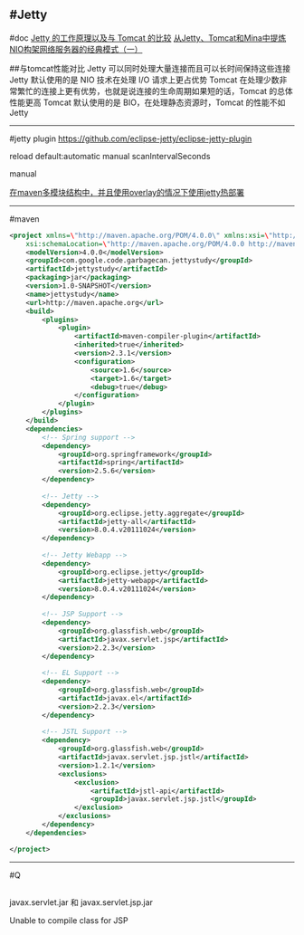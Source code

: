 #Jetty
---
#doc
[Jetty 的工作原理以及与 Tomcat 的比较](http://www.ibm.com/developerworks/cn/java/j-lo-jetty/index.html)
[从Jetty、Tomcat和Mina中提炼NIO构架网络服务器的经典模式（一）](http://blog.csdn.net/cutesource/article/details/6192016)

##与tomcat性能对比
Jetty 可以同时处理大量连接而且可以长时间保持这些连接
Jetty 默认使用的是 NIO 技术在处理 I/O 请求上更占优势
Tomcat 在处理少数非常繁忙的连接上更有优势，也就是说连接的生命周期如果短的话，Tomcat 的总体性能更高
Tomcat 默认使用的是 BIO，在处理静态资源时，Tomcat 的性能不如 Jetty


---
#jetty plugin
https://github.com/eclipse-jetty/eclipse-jetty-plugin


reload
default:automatic
manual
scanIntervalSeconds

manual

[在maven多模块结构中，并且使用overlay的情况下使用jetty热部署](http://www.cnblogs.com/firejava/p/6269138.html)


---
#maven
```xml
<project xmlns=\"http://maven.apache.org/POM/4.0.0\" xmlns:xsi=\"http://www.w3.org/2001/XMLSchema-instance\"
    xsi:schemaLocation=\"http://maven.apache.org/POM/4.0.0 http://maven.apache.org/maven-v4_0_0.xsd\">
    <modelVersion>4.0.0</modelVersion>
    <groupId>com.google.code.garbagecan.jettystudy</groupId>
    <artifactId>jettystudy</artifactId>
    <packaging>jar</packaging>
    <version>1.0-SNAPSHOT</version>
    <name>jettystudy</name>
    <url>http://maven.apache.org</url>
    <build>
        <plugins>
            <plugin>
                <artifactId>maven-compiler-plugin</artifactId>
                <inherited>true</inherited>
                <version>2.3.1</version>
                <configuration>
                    <source>1.6</source>
                    <target>1.6</target>
                    <debug>true</debug>
                </configuration>
            </plugin>
        </plugins>
    </build>
    <dependencies>
        <!-- Spring support -->
        <dependency>
            <groupId>org.springframework</groupId>
            <artifactId>spring</artifactId>
            <version>2.5.6</version>
        </dependency>
 
        <!-- Jetty -->
        <dependency>
            <groupId>org.eclipse.jetty.aggregate</groupId>
            <artifactId>jetty-all</artifactId>
            <version>8.0.4.v20111024</version>
        </dependency>
 
        <!-- Jetty Webapp -->
        <dependency>
            <groupId>org.eclipse.jetty</groupId>
            <artifactId>jetty-webapp</artifactId>
            <version>8.0.4.v20111024</version>
        </dependency>
 
        <!-- JSP Support -->
        <dependency>
            <groupId>org.glassfish.web</groupId>
            <artifactId>javax.servlet.jsp</artifactId>
            <version>2.2.3</version>
        </dependency>
 
        <!-- EL Support -->
        <dependency>
            <groupId>org.glassfish.web</groupId>
            <artifactId>javax.el</artifactId>
            <version>2.2.3</version>
        </dependency>
 
        <!-- JSTL Support -->
        <dependency>
            <groupId>org.glassfish.web</groupId>
            <artifactId>javax.servlet.jsp.jstl</artifactId>
            <version>1.2.1</version>
            <exclusions>
                <exclusion>
                    <artifactId>jstl-api</artifactId>
                    <groupId>javax.servlet.jsp.jstl</groupId>
                </exclusion>
            </exclusions>
        </dependency>
    </dependencies>

</project>
```


---
#Q
##
javax.servlet.jar 和 javax.servlet.jsp.jar

Unable to compile class for JSP


